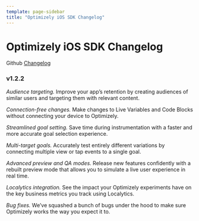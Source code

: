 ```yaml
---
template: page-sidebar
title: "Optimizely iOS SDK Changelog"
---
```


# Optimizely iOS SDK Changelog

Github [Changelog](https://github.com/optimizely/Optimizely-iOS-SDK/releases)

### v1.2.2

*Audience targeting.* Improve your app’s retention by creating audiences of similar users and targeting them with relevant content.


*Connection-free changes.* Make changes to Live Variables and Code Blocks without connecting your device to Optimizely.


*Streamlined goal setting.* Save time during instrumentation with a faster and more accurate goal selection experience.


*Multi-target goals.* Accurately test entirely different variations by connecting multiple view or tap events to a single goal.


*Advanced preview and QA modes.* Release new features confidently with a rebuilt preview mode that allows you to simulate a live user experience in real time.


*Localytics integration.* See the impact your Optimizely experiments have on the key business metrics you track using Localytics.


*Bug fixes.* We’ve squashed a bunch of bugs under the hood to make sure Optimizely works the way you expect it to.